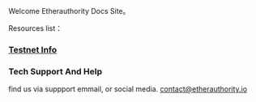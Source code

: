 Welcome Etherauthority Docs Site。

Resources list：

### [Testnet Info](en-us/testnet.md)

### Tech Support And Help

find us via suppport emmail, or social media.
<contact@etherauthority.io>
